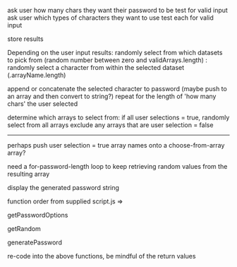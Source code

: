 ask user how many chars they want their password to be
test for valid input
ask user which types of characters they want to use
test each for valid input

store results

Depending on the user input results: 
randomly select from which datasets to pick from (random number between zero and validArrays.length) :
randomly select a character from within the selected dataset (.arrayName.length)

append or concatenate the selected character to password (maybe push to an array and then convert to string?)
repeat for the length of 'how many chars' the user selected

determine which arrays to select from:
if all user selections = true, randomly select from all arrays
exclude any arrays that are user selection = false
***
perhaps push user selection = true array names onto a choose-from-array array?

need a for-password-length loop to keep retrieving random values from the resulting array

display the generated password string

function order from supplied script.js =>

getPasswordOptions

getRandom

generatePassword

re-code into the above functions, be mindful of the return values
